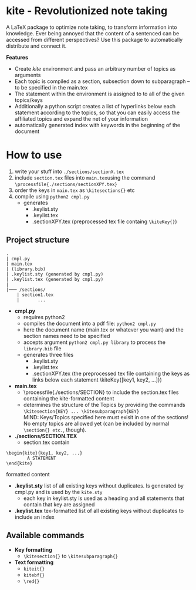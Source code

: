 # kite - Revolutionized note taking
A LaTeX package to optimize note taking, to transform information into knowledge.
Ever being annoyed that the content of a sentenced can be accessed from different perspectives?
Use this package to automatically distribute and connect it.  


**Features**

+ Create *kite* environment and pass an arbitrary number of topics as
  arguments
+ Each topic is compiled as a section, subsection down to subparagraph –
  to be specified in the main.tex
+ The statement within the environment is assigned to to all of the
  given topics/keys
+ Additionally a python script creates a list of hyperlinks below
  each statement according to the topics, so that you can easily
  access the affiliated topics and expand the net of your information
+ automatically generated index with keywords in the beginning of the document

# How to use

1. write your stuff into ```./sections/sectionX.tex```
2. include ```section.tex``` files into ```main.tex```using the command ```\processfile{./sections/sectionXPY.tex}```
3. order the keys in ```main.tex``` as ```\kitesections{}``` etc
4. compile using ```python2 cmpl.py```
	+ generates
		+ .keylist.sty
		+ .keylist.tex
		+ .sectionXPY.tex (preprocessed tex file containg ```\kiteKey{}```)

## Project structure

```
.
| cmpl.py
| main.tex
| (library.bib)
| .keylist.sty (generated by cmpl.py)
| .keylist.tex (generated by cmpl.py)
|
|─── /sections/
	| section1.tex
	|		...
```
+ __cmpl.py__
	+ requires python2
	+ compiles the document into a pdf file: ``` python2 cmpl.py ```
	+ here the document name (main.tex or whatever you want) and the section names need to be specified
	+ accepts argument ``` python2 cmpl.py library ``` to process the ```library.bib``` file
	+ generates three files
		+ .keylist.sty
		+ .keylist.tex
		+ .sectionXPY.tex (the preprocessed tex file containing the keys as links below each statement \kiteKey{[key1, key2, ...]})
+ __main.tex__
	+ \processfile{./sections/SECTION} to include the section.tex files containing the kite-formatted content
	+ determines the structure of the Topics by providing the commands ```\kitesection{KEY} ... \kitesubparagraph{KEY}```  
		MIND: Keys/Topics specified here must exisit in one of the sections! No empty topics are allowed yet (can be included by normal ```\section{} etc.```, though).
+ __./sections/SECTION.TEX__
	+ section.tex contain
```
\begin{kite}{key1, key2, ...}
		A STATEMENT
\end{kite}
```
formatted content
+ __.keylist.sty__ list of all existing keys without duplicates. Is generated by cmpl.py and is used by the ```kite.sty```
	+ each key in keylist.sty is used as a heading and all statements that
contain that key are assigned
+ __.keylist.tex__ tex-formatted list of all existing keys without duplicates to include an index

## Available commands

+ __Key formatting__
	+ ```\kitesection{}``` to ```\kitesubparagraph{}```
+ __Text formatting__
	+ ```kiteit{}```
	+ ```kitebf{}```
	+ ```\red{}```
